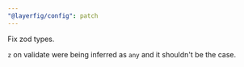 ```yaml
---
"@layerfig/config": patch
---
```


Fix zod types.

`z` on validate were being inferred as `any` and it shouldn't be the case.
